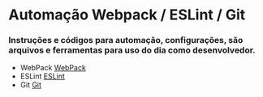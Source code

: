 # Automação Webpack / ESLint / Git 
### Instruções e códigos para automação, configurações, são arquivos e ferramentas para uso do dia como desenvolvedor.
* WebPack [WebPack](https://github.com/r-santtos/Automation-Webpack-ESLint-Git/tree/master/Webpack)
* ESLint [ESLint](https://github.com/r-santtos/Automation-Webpack-ESLint-Git/tree/master/ESLint)
* Git [Git](https://github.com/r-santtos/Automation-Webpack-ESLint-Git/tree/master/Git)
